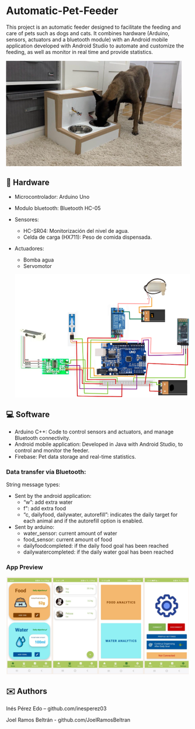 # Automatic-Pet-Feeder 


This project is an automatic feeder designed to facilitate the feeding and care of pets such as dogs and cats. It combines hardware (Arduino, sensors, actuators and a bluetooth module) with an Android mobile application developed with Android Studio to automate and customize the feeding, as well as monitor in real time and provide statistics.

 ![1](https://github.com/inesperez03/Automatic-Pet-Feeder/blob/main/images/1.png?raw=true)

## 💾 Hardware
- Microcontrolador: Arduino Uno
- Modulo bluetooth: Bluetooth HC-05
- Sensores:
  - HC-SR04: Monitorización del nivel de agua.
  - Celda de carga (HX711): Peso de comida dispensada.
- Actuadores:
  - Bomba agua
  - Servomotor
 
  ![2](https://github.com/inesperez03/Automatic-Pet-Feeder/blob/main/images/2.png?raw=true)

## 💻 Software
- Arduino C++: Code to control sensors and actuators, and manage Bluetooth connectivity.
- Android mobile application: Developed in Java with Android Studio, to control and monitor the feeder.
- Firebase: Pet data storage and real-time statistics.

### Data transfer vía Bluetooth:
String message types:
- Sent by the android application:
  - “w”: add extra water
  - f": add extra food
  - “c, dailyfood, dailywater, autorefill”: indicates the daily target for each animal and if the autorefill option is enabled.
- Sent by arduino:
  - water_sensor: current amount of water
  - food_sensor: current amount of food 
  - dailyfoodcompleted: if the daily food goal has been reached
  - dailywatercompleted: if the daily water goal has been reached

### App Preview
![3](https://github.com/inesperez03/Automatic-Pet-Feeder/blob/main/images/3.png?raw=true)




## ✉️ Authors
 Inés Pérez Edo – github.com/inesperez03
 
 Joel Ramos Beltrán - github.com/JoelRamosBeltran
